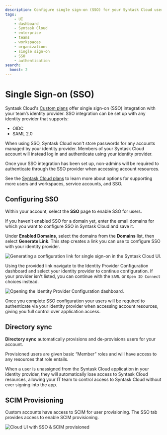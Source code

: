 ```yaml
---
description: Configure single sign-on (SSO) for your Syntask Cloud users.
tags:
    - UI
    - dashboard
    - Syntask Cloud
    - enterprise
    - teams
    - workspaces
    - organizations
    - single sign-on
    - SSO
    - authentication
search:
  boost: 2
---
```


# Single Sign-on (SSO) <span class="badge cloud"></span> </span> <span class="badge custom"></span>

Syntask Cloud's [Custom plans](https://www.syntask.io/pricing) offer single sign-on (SSO) integration with your team’s identity provider.
SSO integration can be set up with any identity provider that supports:

- OIDC
- SAML 2.0

When using SSO, Syntask Cloud won't store passwords for any accounts managed by your identity provider.
Members of your Syntask Cloud account will instead log in and authenticate using your identity provider.

Once your SSO integration has been set up, non-admins will be required to authenticate through the SSO provider when accessing account resources.

See the [Syntask Cloud plans](https://www.syntask.io/pricing) to learn more about options for supporting more users and workspaces, service accounts, and SSO.

## Configuring SSO

Within your account, select the **SSO** page to enable SSO for users.

If you haven't enabled SSO for a domain yet, enter the email domains for which you want to configure SSO in Syntask Cloud and save it.

Under **Enabled Domains**, select the domains from the **Domains** list, then select **Generate Link**. This step creates a link you can use to configure SSO with your identity provider.

![Generating a configuration link for single sign-on in the Syntask Cloud UI.](/img/ui/cloud-sso-provider.png)

Using the provided link navigate to the Identity Provider Configuration dashboard and select your identity provider to continue configuration. If your provider isn't listed, you can continue with the `SAML` or `Open ID Connect` choices instead.

![Opening the Identity Provider Configuration dashboard.](/img/ui/cloud-sso-dashboard.png)

Once you complete SSO configuration your users will be required to authenticate via your identity provider when accessing account resources, giving you full control over application access.

## Directory sync

**Directory sync** automatically provisions and de-provisions users for your account.

Provisioned users are given basic “Member” roles and will have access to any resources that role entails.

When a user is unassigned from the Syntask Cloud application in your identity provider, they will automatically lose access to Syntask Cloud resources, allowing your IT team to control access to Syntask Cloud without ever signing into the app.

## SCIM Provisioning

Custom accounts have access to SCIM for user provisioning.
The SSO tab provides access to enable SCIM provisioning.

![Cloud UI with SSO & SCIM provisioned](/img/ui/sso-scim-enabled.png)
